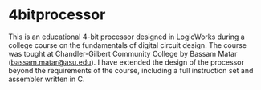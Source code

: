 # 4bitprocessor
This is an educational 4-bit processor designed in LogicWorks during a college course on the fundamentals of digital circuit design. The course was tought at Chandler-Gilbert Community College by Bassam Matar (bassam.matar@asu.edu). I have extended the design of the processor beyond the requirements of the course, including a full instruction set and assembler written in C.
